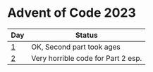 # Advent of Code 2023

| Day | Status |
|-----|--------|
|  [1](01.fsx)  |   OK, Second part took ages     |
|  [2](02.fsx)  |   Very horrible code for Part 2  esp.    |